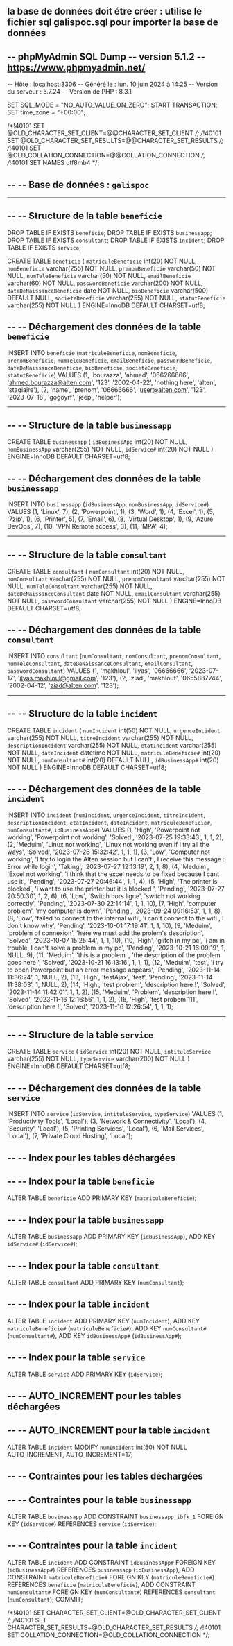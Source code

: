 la base de données doit étre créer : utilise le fichier sql galispoc.sql pour importer la base de données
--------------------------------------------
-- phpMyAdmin SQL Dump
-- version 5.1.2
-- https://www.phpmyadmin.net/
--
-- Hôte : localhost:3306
-- Généré le : lun. 10 juin 2024 à 14:25
-- Version du serveur : 5.7.24
-- Version de PHP : 8.3.1

SET SQL_MODE = "NO_AUTO_VALUE_ON_ZERO";
START TRANSACTION;
SET time_zone = "+00:00";


/*!40101 SET @OLD_CHARACTER_SET_CLIENT=@@CHARACTER_SET_CLIENT */;
/*!40101 SET @OLD_CHARACTER_SET_RESULTS=@@CHARACTER_SET_RESULTS */;
/*!40101 SET @OLD_COLLATION_CONNECTION=@@COLLATION_CONNECTION */;
/*!40101 SET NAMES utf8mb4 */;

--
-- Base de données : `galispoc`
--

-- --------------------------------------------------------

--
-- Structure de la table `beneficie`
--
DROP TABLE IF EXISTS `beneficie`;
DROP TABLE IF EXISTS `businessapp`;
DROP TABLE IF EXISTS `consultant`;
DROP TABLE IF EXISTS `incident`;
DROP TABLE IF EXISTS `service`;

CREATE TABLE `beneficie` (
  `matriculeBeneficie` int(20) NOT NULL,
  `nomBeneficie` varchar(255) NOT NULL,
  `prenomBeneficie` varchar(50) NOT NULL,
  `numTeleBeneficie` varchar(50) NOT NULL,
  `emailBeneficie` varchar(60) NOT NULL,
  `passwordBeneficie` varchar(200) NOT NULL,
  `dateDeNaissanceBeneficie` date NOT NULL,
  `bioBeneficie` varchar(500) DEFAULT NULL,
  `societeBeneficie` varchar(255) NOT NULL,
  `statutBeneficie` varchar(255) NOT NULL
) ENGINE=InnoDB DEFAULT CHARSET=utf8;

--
-- Déchargement des données de la table `beneficie`
--

INSERT INTO `beneficie` (`matriculeBeneficie`, `nomBeneficie`, `prenomBeneficie`, `numTeleBeneficie`, `emailBeneficie`, `passwordBeneficie`, `dateDeNaissanceBeneficie`, `bioBeneficie`, `societeBeneficie`, `statutBeneficie`) VALUES
(1, 'bourazza', 'ahmed', '066266666', 'ahmed.bourazza@alten.com', '123', '2002-04-22', 'nothing here', 'alten', 'stagiaire'),
(2, 'name', 'prenom', '06666666', 'user@alten.com', '123', '2023-07-18', 'gogoyrf', 'jeep', 'helper');

-- --------------------------------------------------------

--
-- Structure de la table `businessapp`
--

CREATE TABLE `businessapp` (
  `idBusinessApp` int(20) NOT NULL,
  `nomBusinessApp` varchar(255) NOT NULL,
  `idService#` int(20) NOT NULL
) ENGINE=InnoDB DEFAULT CHARSET=utf8;

--
-- Déchargement des données de la table `businessapp`
--

INSERT INTO `businessapp` (`idBusinessApp`, `nomBusinessApp`, `idService#`) VALUES
(1, 'Linux', 7),
(2, 'Powerpoint', 1),
(3, 'Word', 1),
(4, 'Excel', 1),
(5, '7zip', 1),
(6, 'Printer', 5),
(7, 'Email', 6),
(8, 'Virtual Desktop', 1),
(9, 'Azure DevOps', 7),
(10, 'VPN Remote access', 3),
(11, 'MPA', 4);

-- --------------------------------------------------------

--
-- Structure de la table `consultant`
--

CREATE TABLE `consultant` (
  `numConsultant` int(20) NOT NULL,
  `nomConsultant` varchar(255) NOT NULL,
  `prenomConsultant` varchar(255) NOT NULL,
  `numTeleConsultant` varchar(255) NOT NULL,
  `dateDeNaissanceConsultant` date NOT NULL,
  `emailConsultant` varchar(255) NOT NULL,
  `passwordConsultant` varchar(255) NOT NULL
) ENGINE=InnoDB DEFAULT CHARSET=utf8;

--
-- Déchargement des données de la table `consultant`
--

INSERT INTO `consultant` (`numConsultant`, `nomConsultant`, `prenomConsultant`, `numTeleConsultant`, `dateDeNaissanceConsultant`, `emailConsultant`, `passwordConsultant`) VALUES
(1, 'makhloul', 'ilyas', '06666666', '2023-07-17', 'ilyas.makhloul@gmail.com', '123'),
(2, 'ziad', 'makhlouf', '0655887744', '2002-04-12', 'ziad@alten.com', '123');

-- --------------------------------------------------------

--
-- Structure de la table `incident`
--

CREATE TABLE `incident` (
  `numIncident` int(50) NOT NULL,
  `urgenceIncident` varchar(255) NOT NULL,
  `titreIncident` varchar(255) NOT NULL,
  `descriptionIncident` varchar(255) NOT NULL,
  `etatIncident` varchar(255) NOT NULL,
  `dateIncident` datetime NOT NULL,
  `matriculeBeneficie#` int(20) NOT NULL,
  `numConsultant#` int(20) DEFAULT NULL,
  `idBusinessApp#` int(20) NOT NULL
) ENGINE=InnoDB DEFAULT CHARSET=utf8;

--
-- Déchargement des données de la table `incident`
--

INSERT INTO `incident` (`numIncident`, `urgenceIncident`, `titreIncident`, `descriptionIncident`, `etatIncident`, `dateIncident`, `matriculeBeneficie#`, `numConsultant#`, `idBusinessApp#`) VALUES
(1, 'High', 'Powerpoint not working', 'Powerpoint not working', 'Solved', '2023-07-25 19:33:43', 1, 1, 2),
(2, 'Meduim', 'Linux not working', 'Linux not working even if i try all the ways', 'Solved', '2023-07-26 15:32:42', 1, 1, 1),
(3, 'Low', 'Computer not working', 'I try to login the Alten session but I can\'t , I receive this message : Error while login', 'Taking', '2023-07-27 12:13:19', 2, 1, 8),
(4, 'Meduim', 'Excel not working', 'i think that the excel needs to be fixed because I cant use it', 'Pending', '2023-07-27 20:46:44', 1, 1, 4),
(5, 'High', 'The printer is blocked', 'i want to use the printer but it is blocked ', 'Pending', '2023-07-27 20:50:30', 1, 2, 6),
(6, 'Low', 'Switch hors ligne', 'switch not working correctly', 'Pending', '2023-07-30 22:14:14', 1, 1, 10),
(7, 'High', 'computer problem', 'my computer is down', 'Pending', '2023-09-24 09:16:53', 1, 1, 8),
(8, 'Low', 'failed to connect to the internal wifi', 'i can\'t connect to the wifi , I don\'t know why', 'Pending', '2023-10-01 17:19:41', 1, 1, 10),
(9, 'Meduim', 'problem of connexion', 'here we must add the prolem\'s description', 'Solved', '2023-10-07 15:25:44', 1, 1, 10),
(10, 'High', 'glitch in my pc', 'i am in trouble, I can\'t solve a problem in my pc', 'Pending', '2023-10-21 16:09:19', 1, NULL, 9),
(11, 'Meduim', 'this is a problem ', 'the description of the problem goes here ', 'Solved', '2023-10-21 16:13:16', 1, 1, 1),
(12, 'Meduim', 'test', 'i try to open Powerpoint but an error message appears', 'Pending', '2023-11-14 11:36:24', 1, NULL, 2),
(13, 'High', 'testAjax', 'test', 'Pending', '2023-11-14 11:38:03', 1, NULL, 2),
(14, 'High', 'test problem', 'description here !', 'Solved', '2023-11-14 11:42:01', 1, 1, 2),
(15, 'Meduim', 'Problem', 'description here !', 'Solved', '2023-11-16 12:16:56', 1, 1, 2),
(16, 'High', 'test probem 111', 'description here !', 'Solved', '2023-11-16 12:26:54', 1, 1, 1);

-- --------------------------------------------------------

--
-- Structure de la table `service`
--

CREATE TABLE `service` (
  `idService` int(20) NOT NULL,
  `intituleService` varchar(255) NOT NULL,
  `typeService` varchar(200) NOT NULL
) ENGINE=InnoDB DEFAULT CHARSET=utf8;

--
-- Déchargement des données de la table `service`
--

INSERT INTO `service` (`idService`, `intituleService`, `typeService`) VALUES
(1, 'Productivity Tools', 'Local'),
(3, 'Network & Connectivity', 'Local'),
(4, 'Security', 'Local'),
(5, 'Printing Services', 'Local'),
(6, 'Mail Services', 'Local'),
(7, 'Private Cloud Hosting', 'Local');

--
-- Index pour les tables déchargées
--

--
-- Index pour la table `beneficie`
--
ALTER TABLE `beneficie`
  ADD PRIMARY KEY (`matriculeBeneficie`);

--
-- Index pour la table `businessapp`
--
ALTER TABLE `businessapp`
  ADD PRIMARY KEY (`idBusinessApp`),
  ADD KEY `idService#` (`idService#`);

--
-- Index pour la table `consultant`
--
ALTER TABLE `consultant`
  ADD PRIMARY KEY (`numConsultant`);

--
-- Index pour la table `incident`
--
ALTER TABLE `incident`
  ADD PRIMARY KEY (`numIncident`),
  ADD KEY `matriculeBeneficie#` (`matriculeBeneficie#`),
  ADD KEY `numConsultant#` (`numConsultant#`),
  ADD KEY `idBusinessApp#` (`idBusinessApp#`);

--
-- Index pour la table `service`
--
ALTER TABLE `service`
  ADD PRIMARY KEY (`idService`);

--
-- AUTO_INCREMENT pour les tables déchargées
--

--
-- AUTO_INCREMENT pour la table `incident`
--
ALTER TABLE `incident`
  MODIFY `numIncident` int(50) NOT NULL AUTO_INCREMENT, AUTO_INCREMENT=17;

--
-- Contraintes pour les tables déchargées
--

--
-- Contraintes pour la table `businessapp`
--
ALTER TABLE `businessapp`
  ADD CONSTRAINT `businessapp_ibfk_1` FOREIGN KEY (`idService#`) REFERENCES `service` (`idService`);

--
-- Contraintes pour la table `incident`
--
ALTER TABLE `incident`
  ADD CONSTRAINT `idBusinessApp#` FOREIGN KEY (`idBusinessApp#`) REFERENCES `businessapp` (`idBusinessApp`),
  ADD CONSTRAINT `matriculeBeneficie#` FOREIGN KEY (`matriculeBeneficie#`) REFERENCES `beneficie` (`matriculeBeneficie`),
  ADD CONSTRAINT `numConsultant#` FOREIGN KEY (`numConsultant#`) REFERENCES `consultant` (`numConsultant`);
COMMIT;

/*!40101 SET CHARACTER_SET_CLIENT=@OLD_CHARACTER_SET_CLIENT */;
/*!40101 SET CHARACTER_SET_RESULTS=@OLD_CHARACTER_SET_RESULTS */;
/*!40101 SET COLLATION_CONNECTION=@OLD_COLLATION_CONNECTION */;

